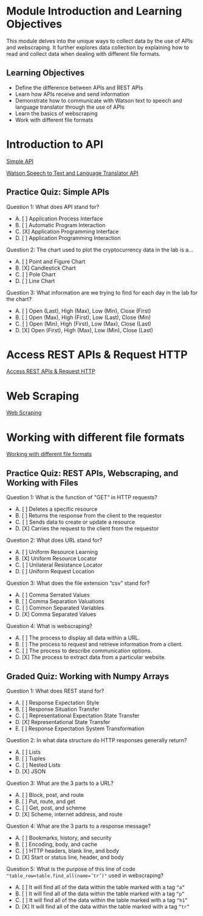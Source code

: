 # Module Introduction and Learning Objectives

This module delves into the unique ways to collect data by the use of APIs and webscraping. It further explores data collection by explaining how to read and collect data when dealing with different file formats.

## Learning Objectives

* Define the difference between APIs and REST APIs
* Learn how APIs receive and send information
* Demonstrate how to communicate with Watson text to speech and language translator through the use of APIs
* Learn the basics of webscraping
* Work with different file formats

# Introduction to API

[Simple API](https://github.com/1965Eric/IBM-PY0101EN-Python-Basics-for-Data-Science/blob/main/Simple_API_2__v2.ipynb)

[Watson Speech to Text and Language Translator API](https://github.com/1965Eric/IBM-PY0101EN-Python-Basics-for-Data-Science/blob/main/PY0101EN-5.2_API_2.ipynb)

## Practice Quiz: Simple APIs

Question 1: What does API stand for?

- A. [ ] Application Process Interface
- B. [ ] Automatic Program Interaction
- C. [X] Application Programming Interface
- D. [ ] Application Programming Interaction

Question 2: The chart used to plot the cryptocurrency data in the lab is a...

- A. [ ] Point and Figure Chart
- B. [X] Candlestick Chart
- C. [ ] Pole Chart
- D. [ ] Line Chart

Question 3: What information are we trying to find for each day in the lab for the chart?

- A. [ ] Open (Last), High (Max), Low (Min), Close (First)
- B. [ ] Open (Max), High (First), Low (Last), Close (Min)
- C. [ ] Open (Min), High (First), Low (Max), Close (Last)
- D. [X] Open (First), High (Max), Low (Min), Close (Last)

# Access REST APIs & Request HTTP

[Access REST APIs & Request HTTP](https://github.com/1965Eric/IBM-PY0101EN-Python-Basics-for-Data-Science/blob/main/PY0101EN-5.3_Requests_HTTP.ipynb)

# Web Scraping

[Web Scraping](https://github.com/1965Eric/IBM-PY0101EN-Python-Basics-for-Data-Science/blob/main/WebScraping_Review_Lab.ipynb)

# Working with different file formats

[Working with different file formats](https://github.com/1965Eric/IBM-PY0101EN-Python-Basics-for-Data-Science/blob/main/PY0101EN-5.4_WorkingWithDifferentFileTypes.ipynb)

## Practice Quiz: REST APIs, Webscraping, and Working with Files

Question 1: What is the function of "GET" in HTTP requests?

- A. [ ] Deletes a specific resource
- B. [ ] Returns the response from the client to the requestor
- C. [ ] Sends data to create or update a resource
- D. [X] Carries the request to the client from the requestor

Question 2: What does URL stand for?

- A. [ ] Uniform Resource Learning
- B. [X] Uniform Resource Locator
- C. [ ] Unilateral Resistance Locator
- D. [ ] Uniform Request Location

Question 3: What does the file extension “csv” stand for?

- A. [ ] Comma Serrated Values
- B. [ ] Comma Separation Valuations
- C. [ ] Common Separated Variables
- D. [X] Comma Separated Values

Question 4: What is webscraping?

- A. [ ] The process to display all data within a URL.
- B. [ ] The process to request and retrieve information from a client.
- C. [ ] The process to describe communication options.
- D. [X] The process to extract data from a particular website.

## Graded Quiz: Working with Numpy Arrays

Question 1: What does REST stand for?

- A. [ ] Response Expectation Style
- B. [ ] Response Situation Transfer
- C. [ ] Representational Expectation State Transfer
- D. [X] Representational State Transfer
- E. [ ] Response Expectation System Transformation

Question 2: In what data structure do HTTP responses generally return?

- A. [ ] Lists
- B. [ ] Tuples
- C. [ ] Nested Lists
- D. [X] JSON

Question 3: What are the 3 parts to a URL?

- A. [ ] Block, post, and route
- B. [ ] Put, route, and get
- C. [ ] Get, post, and scheme
- D. [X] Scheme, internet address, and route

Question 4: What are the 3 parts to a response message?

- A. [ ] Bookmarks, history, and security
- B. [ ] Encoding, body, and cache
- C. [ ] HTTP headers, blank line, and body
- D. [X] Start or status line, header, and body

Question 5: What is the purpose of this line of code ```"table_row=table.find_all(name=’tr’)"``` used in webscraping?

- A. [ ] It will find all of the data within the table marked with a tag ```“a”```
- B. [ ] It will find all of the data within the table marked with a tag ```“p”```
- C. [ ] It will find all of the data within the table marked with a tag ```“h1”```
- D. [X] It will find all of the data within the table marked with a tag ```“tr”```

